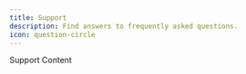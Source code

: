 ```yaml
---
title: Support
description: Find answers to frequently asked questions.
icon: question-circle
---
```


Support Content